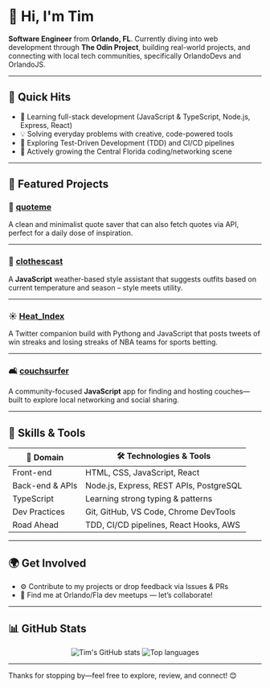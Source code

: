 # 👋 Hi, I'm Tim 

**Software Engineer** from **Orlando, FL**. Currently diving into web development through **The Odin Project**, building real-world projects, and connecting with local tech communities, specifically OrlandoDevs and OrlandoJS.

---

## 🚀 Quick Hits

- 🔭 Learning full-stack development (JavaScript & TypeScript, Node.js, Express, React)
- 💡 Solving everyday problems with creative, code-powered tools
- 🌱 Exploring Test-Driven Development (TDD) and CI/CD pipelines
- 🤝 Actively growing the Central Florida coding/networking scene

---

## 📌 Featured Projects

### 🎯 [quoteme](https://github.com/tjohnson009/quoteme)
A clean and minimalist quote saver that can also fetch quotes via API, perfect for a daily dose of inspiration.

---

### 👚 [clothescast](https://github.com/tjohnson009/clothescast)
A **JavaScript** weather-based style assistant that suggests outfits based on current temperature and season – style meets utility.

---

### ☀️ [Heat_Index](https://github.com/tjohnson009/Heat_Index)
A Twitter companion build with Pythong and JavaScript that posts tweets of win streaks and losing streaks of NBA teams for sports betting.

---

### 🛋️ [couchsurfer](https://github.com/tjohnson009/couchsurfer)
A community-focused **JavaScript** app for finding and hosting couches—built to explore local networking and social sharing.

---

## 🔧 Skills & Tools

| 🧠 Domain          | 🛠️ Technologies & Tools            |
|-------------------|------------------------------------|
| Front-end         | HTML, CSS, JavaScript, React       |
| Back-end & APIs   | Node.js, Express, REST APIs, PostgreSQL |
| TypeScript        | Learning strong typing & patterns  |
| Dev Practices     | Git, GitHub, VS Code, Chrome DevTools |
| Road Ahead        | TDD, CI/CD pipelines, React Hooks, AWS  |

---

## 🌍 Get Involved

- ⚙️ Contribute to my projects or drop feedback via Issues & PRs
- 💬 Find me at Orlando/Fla dev meetups — let’s collaborate!

---

## 📊 GitHub Stats

<p align="center">
  <img src="https://github-readme-stats.vercel.app/api?username=tjohnson009&show_icons=true&theme=radical" alt="Tim's GitHub stats" />
  <img src="https://github-readme-stats.vercel.app/api/top-langs/?username=tjohnson009&layout=compact&theme=radical" alt="Top languages" />
</p>

---

Thanks for stopping by—feel free to explore, review, and connect! 😊
